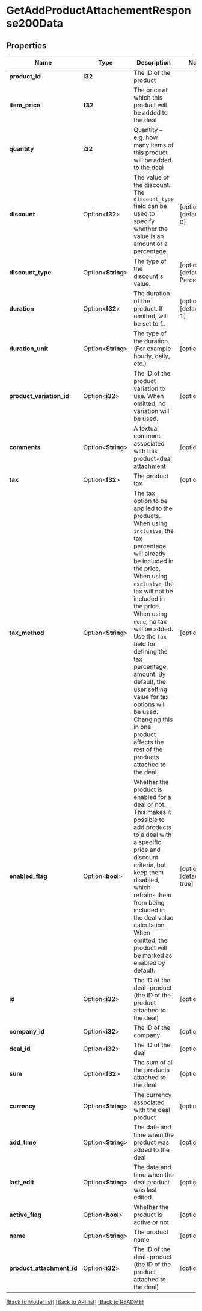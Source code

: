 # GetAddProductAttachementResponse200Data

## Properties

Name | Type | Description | Notes
------------ | ------------- | ------------- | -------------
**product_id** | **i32** | The ID of the product | 
**item_price** | **f32** | The price at which this product will be added to the deal | 
**quantity** | **i32** | Quantity – e.g. how many items of this product will be added to the deal | 
**discount** | Option<**f32**> | The value of the discount. The `discount_type` field can be used to specify whether the value is an amount or a percentage. | [optional][default to 0]
**discount_type** | Option<**String**> | The type of the discount's value. | [optional][default to Percentage]
**duration** | Option<**f32**> | The duration of the product. If omitted, will be set to 1. | [optional][default to 1]
**duration_unit** | Option<**String**> | The type of the duration. (For example hourly, daily, etc.) | [optional]
**product_variation_id** | Option<**i32**> | The ID of the product variation to use. When omitted, no variation will be used. | [optional]
**comments** | Option<**String**> | A textual comment associated with this product-deal attachment | [optional]
**tax** | Option<**f32**> | The product tax | [optional]
**tax_method** | Option<**String**> | The tax option to be applied to the products. When using `inclusive`, the tax percentage will already be included in the price. When using `exclusive`, the tax will not be included in the price. When using `none`, no tax will be added. Use the `tax` field for defining the tax percentage amount. By default, the user setting value for tax options will be used. Changing this in one product affects the rest of the products attached to the deal. | [optional]
**enabled_flag** | Option<**bool**> | Whether the product is enabled for a deal or not. This makes it possible to add products to a deal with a specific price and discount criteria, but keep them disabled, which refrains them from being included in the deal value calculation. When omitted, the product will be marked as enabled by default. | [optional][default to true]
**id** | Option<**i32**> | The ID of the deal-product (the ID of the product attached to the deal) | [optional]
**company_id** | Option<**i32**> | The ID of the company | [optional]
**deal_id** | Option<**i32**> | The ID of the deal | [optional]
**sum** | Option<**f32**> | The sum of all the products attached to the deal | [optional]
**currency** | Option<**String**> | The currency associated with the deal product | [optional]
**add_time** | Option<**String**> | The date and time when the product was added to the deal | [optional]
**last_edit** | Option<**String**> | The date and time when the deal product was last edited | [optional]
**active_flag** | Option<**bool**> | Whether the product is active or not | [optional]
**name** | Option<**String**> | The product name | [optional]
**product_attachment_id** | Option<**i32**> | The ID of the deal-product (the ID of the product attached to the deal) | [optional]

[[Back to Model list]](../README.md#documentation-for-models) [[Back to API list]](../README.md#documentation-for-api-endpoints) [[Back to README]](../README.md)


